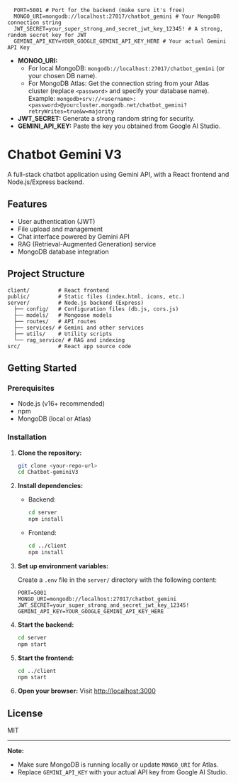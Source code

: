 ```env
  PORT=5001 # Port for the backend (make sure it's free)
  MONGO_URI=mongodb://localhost:27017/chatbot_gemini # Your MongoDB connection string
  JWT_SECRET=your_super_strong_and_secret_jwt_key_12345! # A strong, random secret key for JWT
  GEMINI_API_KEY=YOUR_GOOGLE_GEMINI_API_KEY_HERE # Your actual Gemini API Key
```

* **MONGO_URI:**
  * For local MongoDB: `mongodb://localhost:27017/chatbot_gemini` (or your chosen DB name).
  * For MongoDB Atlas: Get the connection string from your Atlas cluster (replace `<password>` and specify your database name). Example: `mongodb+srv://<username>:<password>@yourcluster.mongodb.net/chatbot_gemini?retryWrites=true&w=majority`
* **JWT_SECRET:** Generate a strong random string for security.
* **GEMINI_API_KEY:** Paste the key you obtained from Google AI Studio.




# Chatbot Gemini V3

A full-stack chatbot application using Gemini API, with a React frontend and Node.js/Express backend.

## Features

- User authentication (JWT)
- File upload and management
- Chat interface powered by Gemini API
- RAG (Retrieval-Augmented Generation) service
- MongoDB database integration

## Project Structure

```
client/         # React frontend
public/         # Static files (index.html, icons, etc.)
server/         # Node.js backend (Express)
  ├── config/   # Configuration files (db.js, cors.js)
  ├── models/   # Mongoose models
  ├── routes/   # API routes
  ├── services/ # Gemini and other services
  ├── utils/    # Utility scripts
  └── rag_service/ # RAG and indexing
src/            # React app source code
```

## Getting Started

### Prerequisites

- Node.js (v16+ recommended)
- npm
- MongoDB (local or Atlas)

### Installation

1. **Clone the repository:**

   ```sh
   git clone <your-repo-url>
   cd Chatbot-geminiV3
   ```
2. **Install dependencies:**

   - Backend:

     ```sh
     cd server
     npm install
     ```
   - Frontend:

     ```sh
     cd ../client
     npm install
     ```
3. **Set up environment variables:**

   Create a `.env` file in the `server/` directory with the following content:

   ```env
   PORT=5001
   MONGO_URI=mongodb://localhost:27017/chatbot_gemini
   JWT_SECRET=your_super_strong_and_secret_jwt_key_12345!
   GEMINI_API_KEY=YOUR_GOOGLE_GEMINI_API_KEY_HERE
   ```
4. **Start the backend:**

   ```sh
   cd server
   npm start
   ```
5. **Start the frontend:**

   ```sh
   cd ../client
   npm start
   ```
6. **Open your browser:**
   Visit [http://localhost:3000](http://localhost:3000)

## License

MIT

---

**Note:**

- Make sure MongoDB is running locally or update `MONGO_URI` for Atlas.
- Replace `GEMINI_API_KEY` with your actual API key from Google AI Studio.
